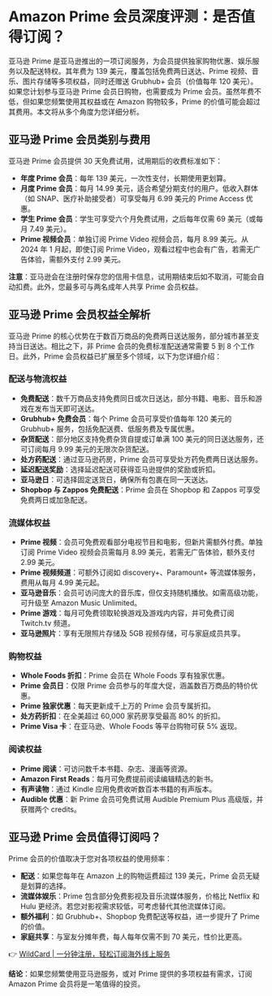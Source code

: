 # Amazon Prime 会员深度评测：是否值得订阅？

亚马逊 Prime 是亚马逊推出的一项订阅服务，为会员提供独家购物优惠、娱乐服务以及配送特权。其年费为 139 美元，覆盖包括免费两日送达、Prime 视频、音乐、图片存储等多项权益，同时还赠送 Grubhub+ 会员（价值每年 120 美元）。如果您计划参与亚马逊 Prime 会员日购物，也需要成为 Prime 会员。虽然年费不低，但如果您频繁使用其权益或在 Amazon 购物较多，Prime 的价值可能会超过其费用。本文将从多个角度为您详细分析。

## 亚马逊 Prime 会员类别与费用

亚马逊 Prime 会员提供 30 天免费试用，试用期后的收费标准如下：

- **年度 Prime 会员**：每年 139 美元，一次性支付，长期使用更划算。
- **月度 Prime 会员**：每月 14.99 美元，适合希望分期支付的用户。低收入群体（如 SNAP、医疗补助接受者）可享受每月 6.99 美元的 Prime Access 优惠。
- **学生 Prime 会员**：学生可享受六个月免费试用，之后每年仅需 69 美元（或每月 7.49 美元）。
- **Prime 视频会员**：单独订阅 Prime Video 视频会员，每月 8.99 美元。从 2024 年 1 月起，即使订阅 Prime Video，观看过程中也会有广告，若需无广告体验，需额外支付 2.99 美元。

**注意**：亚马逊会在注册时保存您的信用卡信息，试用期结束后如不取消，可能会自动扣费。此外，您最多可与两名成年人共享 Prime 会员权益。

## 亚马逊 Prime 会员权益全解析

亚马逊 Prime 的核心优势在于数百万商品的免费两日送达服务，部分城市甚至支持当日送达。相比之下，非 Prime 会员的免费标准配送通常需要 5 到 8 个工作日。此外，Prime 会员权益已扩展至多个领域，以下为您详细介绍：

### 配送与物流权益

- **免费配送**：数千万商品支持免费同日或次日送达，部分书籍、电影、音乐和游戏在发布当天即可送达。
- **Grubhub+ 免费会员**：每个 Prime 会员可享受价值每年 120 美元的 Grubhub+ 服务，包括免配送费、低服务费及专属优惠。
- **杂货配送**：部分地区支持免费杂货自提或订单满 100 美元的同日送达服务，还可订阅每月 9.99 美元的无限次杂货配送。
- **处方药配送**：通过亚马逊药房，Prime 会员可享受处方药免费两日送达服务。
- **延迟配送奖励**：选择延迟配送可获得亚马逊提供的奖励或折扣。
- **亚马逊日**：可选择固定送货日，确保所有包裹在同一天送达。
- **Shopbop 与 Zappos 免费配送**：Prime 会员在 Shopbop 和 Zappos 可享受免费两日或加急配送。

### 流媒体权益

- **Prime 视频**：会员可免费观看部分电视节目和电影，但新片需额外付费。单独订阅 Prime Video 视频会员需每月 8.99 美元，若需无广告体验，额外支付 2.99 美元。
- **Prime 视频频道**：可额外订阅如 discovery+、Paramount+ 等流媒体服务，费用从每月 4.99 美元起。
- **亚马逊音乐**：会员可访问庞大的音乐库，但仅支持随机播放。如需高级功能，可升级至 Amazon Music Unlimited。
- **Prime 游戏**：每月可免费领取轮换游戏及游戏内内容，并可免费订阅 Twitch.tv 频道。
- **亚马逊照片**：享有无限照片存储及 5GB 视频存储，可与家庭成员共享。

### 购物权益

- **Whole Foods 折扣**：Prime 会员在 Whole Foods 享有独家优惠。
- **Prime 会员日**：仅限 Prime 会员参与的年度大促，涵盖数百万商品的特价优惠。
- **Prime 独家优惠**：每天更新成千上万的 Prime 会员专属折扣。
- **处方药折扣**：在全美超过 60,000 家药房享受最高 80% 的折扣。
- **Prime Visa 卡**：在亚马逊、Whole Foods 等平台购物可获 5% 返现。

### 阅读权益

- **Prime 阅读**：可访问数千本书籍、杂志、漫画等资源。
- **Amazon First Reads**：每月可免费提前阅读编辑精选的新书。
- **有声读物**：通过 Kindle 应用免费收听数百本书籍的有声版本。
- **Audible 优惠**：新 Prime 会员可免费试用 Audible Premium Plus 高级版，并获赠两个 credits。

## 亚马逊 Prime 会员值得订阅吗？

Prime 会员的价值取决于您对各项权益的使用频率：

- **配送**：如果您每年在 Amazon 上的购物运费超过 139 美元，Prime 会员无疑是划算的选择。
- **流媒体娱乐**：Prime 包含部分免费影视及音乐流媒体服务，价格比 Netflix 和 Hulu 更经济。若您对影视需求较低，可考虑替代其他流媒体订阅。
- **额外福利**：如 Grubhub+、Shopbop 免费配送等权益，进一步提升了 Prime 的价值。
- **家庭共享**：与室友分摊年费，每人每年仅需不到 70 美元，性价比更高。

👉 [WildCard | 一分钟注册，轻松订阅海外线上服务](https://bbtdd.com/WildCard)

**结论**：如果您频繁使用亚马逊服务，或对 Prime 提供的多项权益有需求，订阅 Amazon Prime 会员将是一笔值得的投资。
